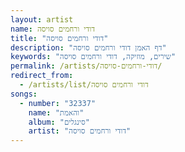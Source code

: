 ```yaml
---
layout: artist
name: דודי ורחמים סויסה
title: "דודי ורחמים סויסה"
description: "דף האמן דודי ורחמים סויסה"
keywords: "שירים, מוזיקה, דודי ורחמים סויסה"
permalink: /artists/דודי-ורחמים-סויסה/
redirect_from:
  - /artists/list/דודי ורחמים סויסה
songs:
  - number: "32337"
    name: "והאמת"
    album: "סינגלים"
    artist: "דודי ורחמים סויסה"
---
```

